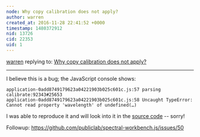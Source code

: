 ```yaml
---
node: Why copy calibration does not apply?
author: warren
created_at: 2016-11-28 22:41:52 +0000
timestamp: 1480372912
nid: 13726
cid: 22353
uid: 1
---
```




[warren](../profile/warren) replying to: [Why copy calibration does not apply?](../notes/aelobo/11-27-2016/why-copy-calibration-does-not-apply)

----
I believe this is a bug; the JavaScript console shows:

```
application-0add8749179623a04221903b025c601c.js:57 parsing calibrate:92343#25653
application-0add8749179623a04221903b025c601c.js:58 Uncaught TypeError: Cannot read property 'wavelength' of undefined(…)
```

I was able to reproduce it and will look into it in the [source code](https://github.com/publiclab/spectral-workbench.js) -- sorry! 

Followup: https://github.com/publiclab/spectral-workbench.js/issues/50